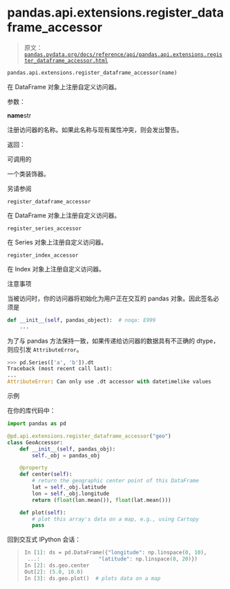 # pandas.api.extensions.register_dataframe_accessor

> 原文：[`pandas.pydata.org/docs/reference/api/pandas.api.extensions.register_dataframe_accessor.html`](https://pandas.pydata.org/docs/reference/api/pandas.api.extensions.register_dataframe_accessor.html)

```py
pandas.api.extensions.register_dataframe_accessor(name)
```

在 DataFrame 对象上注册自定义访问器。

参数：

**name**str

注册访问器的名称。如果此名称与现有属性冲突，则会发出警告。

返回：

可调用的

一个类装饰器。

另请参阅

`register_dataframe_accessor`

在 DataFrame 对象上注册自定义访问器。

`register_series_accessor`

在 Series 对象上注册自定义访问器。

`register_index_accessor`

在 Index 对象上注册自定义访问器。

注意事项

当被访问时，你的访问器将初始化为用户正在交互的 pandas 对象。因此签名必须是

```py
def __init__(self, pandas_object):  # noqa: E999
    ... 
```

为了与 pandas 方法保持一致，如果传递给访问器的数据具有不正确的 dtype，则应引发 `AttributeError`。

```py
>>> pd.Series(['a', 'b']).dt
Traceback (most recent call last):
...
AttributeError: Can only use .dt accessor with datetimelike values 
```

示例

在你的库代码中：

```py
import pandas as pd

@pd.api.extensions.register_dataframe_accessor("geo")
class GeoAccessor:
    def __init__(self, pandas_obj):
        self._obj = pandas_obj

    @property
    def center(self):
        # return the geographic center point of this DataFrame
        lat = self._obj.latitude
        lon = self._obj.longitude
        return (float(lon.mean()), float(lat.mean()))

    def plot(self):
        # plot this array's data on a map, e.g., using Cartopy
        pass 
```

回到交互式 IPython 会话：

> ```py
> In [1]: ds = pd.DataFrame({"longitude": np.linspace(0, 10),
>  ...:                   "latitude": np.linspace(0, 20)})
> In [2]: ds.geo.center
> Out[2]: (5.0, 10.0)
> In [3]: ds.geo.plot()  # plots data on a map 
> ```
